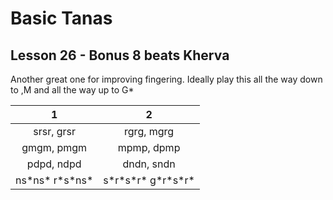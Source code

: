 # Basic Tanas

## Lesson 26 - Bonus 8 beats Kherva

Another great one for improving fingering.  Ideally play this all the way down to ,M and all the way up to G*

1 | 2
:-: | :-:
srsr, grsr|rgrg, mgrg
gmgm, pmgm|mpmp, dpmp
pdpd, ndpd|dndn, sndn
ns\*ns\* r\*s\*ns\*|s\*r\*s\*r\* g\*r\*s\*r\*
